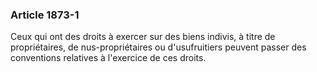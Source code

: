 ### Article 1873-1

Ceux qui ont des droits à exercer sur des biens indivis, à titre de propriétaires, de nus-propriétaires ou d'usufruitiers peuvent passer des conventions relatives à l'exercice de ces droits.

